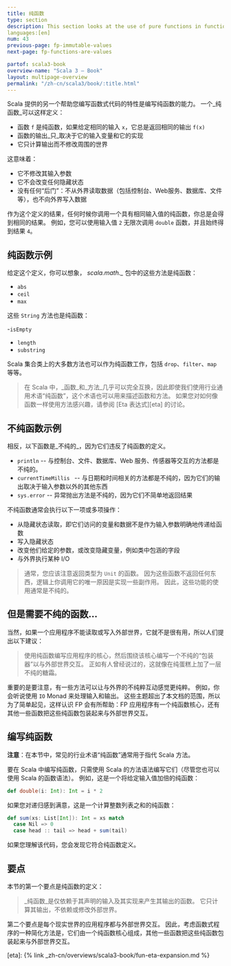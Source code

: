 ```yaml
---
title: 纯函数
type: section
description: This section looks at the use of pure functions in functional programming.
languages:[en]
num: 43
previous-page: fp-immutable-values
next-page: fp-functions-are-values

partof: scala3-book
overview-name: "Scala 3 — Book"
layout: multipage-overview
permalink: "/zh-cn/scala3/book/:title.html"
---
```



Scala 提供的另一个帮助您编写函数式代码的特性是编写纯函数的能力。
一个_纯函数_可以这样定义：

- 函数 `f` 是纯函数，如果给定相同的输入 `x`，它总是返回相同的输出 `f(x)`
- 函数的输出_只_取决于它的输入变量和它的实现
- 它只计算输出而不修改周围的世界

这意味着：
- 它不修改其输入参数
- 它不会改变任何隐藏状态
- 没有任何“后门”：不从外界读取数据（包括控制台、Web服务、数据库、文件等），也不向外界写入数据

作为这个定义的结果，任何时候你调用一个具有相同输入值的纯函数，你总是会得到相同的结果。
例如，您可以使用输入值 `2` 无限次调用 `double` 函数，并且始终得到结果 `4`。

## 纯函数示例

给定这个定义，你可以想象， *scala.math._* 包中的这些方法是纯函数：

- `abs`
- `ceil`
- `max`

这些 `String` 方法也是纯函数：

-`isEmpty`
- `length`
- `substring`

Scala 集合类上的大多数方法也可以作为纯函数工作，包括 `drop`、`filter`、`map` 等等。

> 在 Scala 中，_函数_和_方法_几乎可以完全互换，因此即使我们使用行业通用术语“纯函数”，这个术语也可以用来描述函数和方法。
> 如果您对如何像函数一样使用方法感兴趣，请参阅 [Eta 表达式][eta] 的讨论。

## 不纯函数示例

相反，以下函数是_不纯的_，因为它们违反了纯函数的定义。

- `println` -- 与控制台、文件、数据库、Web 服务、传感器等交互的方法都是不纯的。
- `currentTimeMillis ` -- 与日期和时间相关的方法都是不纯的，因为它们的输出取决于输入参数以外的其他东西
- `sys.error` -- 异常抛出方法是不纯的，因为它们不简单地返回结果

不纯函数通常会执行以下一项或多项操作：

- 从隐藏状态读取，即它们访问的变量和数据不是作为输入参数明确地传递给函数
- 写入隐藏状态
- 改变他们给定的参数，或改变隐藏变量，例如类中包涵的字段
- 与外界执行某种 I/O

> 通常，您应该注意返回类型为 `Unit` 的函数。
> 因为这些函数不返回任何东西，逻辑上你调用它的唯一原因是实现一些副作用。
> 因此，这些功能的使用通常是不纯的。

## 但是需要不纯的函数...

当然，如果一个应用程序不能读取或写入外部世界，它就不是很有用，所以人们提出以下建议：

> 使用纯函数编写应用程序的核心，然后围绕该核心编写一个不纯的“包装器”以与外部世界交互。
> 正如有人曾经说过的，这就像在纯蛋糕上加了一层不纯的糖霜。

重要的是要注意，有一些方法可以让与外界的不纯粹互动感觉更纯粹。
例如，你会听说使用 `IO` Monad 来处理输入和输出。
这些主题超出了本文档的范围，所以为了简单起见，这样认识 FP 会有所帮助：FP 应用程序有一个纯函数核心，还有其他一些函数把这些纯函数包装起来与外部世界交互。

## 编写纯函数

**注意**：在本节中，常见的行业术语“纯函数”通常用于指代 Scala 方法。

要在 Scala 中编写纯函数，只需使用 Scala 的方法语法编写它们（尽管您也可以使用 Scala 的函数语法）。
例如，这是一个将给定输入值加倍的纯函数：

```scala
def double(i: Int): Int = i * 2
```

如果您对递归感到满意，这是一个计算整数列表之和的纯函数：

```scala
def sum(xs: List[Int]): Int = xs match
  case Nil => 0
  case head :: tail => head + sum(tail)
```

如果您理解该代码，您会发现它符合纯函数定义。

## 要点

本节的第一个要点是纯函数的定义：

> _纯函数_是仅依赖于其声明的输入及其实现来产生其输出的函数。
> 它只计算其输出，不依赖或修改外部世界。

第二个要点是每个现实世界的应用程序都与外部世界交互。
因此，考虑函数式程序的一种简化方法是，它们由一个纯函数核心组成，其他一些函数把这些纯函数包装起来与外部世界交互。

[eta]: {% link _zh-cn/overviews/scala3-book/fun-eta-expansion.md %}
